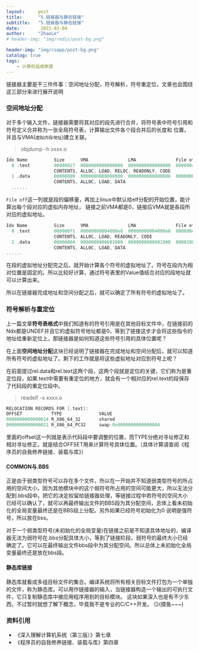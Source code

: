 ```yaml
---
layout:     post
title:      "5.链接器与静态链接"
subtitle:   "5.链接器与静态链接"
date:        2021-03-04
author:     "ZhaoLe"
# header-img: "img/redis/post-bg.png"

header-img: "img/csapp/post-bg.png"
catalog: true
tags:
    - 计算机组成原理
---
```


链接器主要是干三件件事：空间地址分配，符号解析，符号重定位，文章也会围绕这三部分来进行展开说明

### 空间地址分配

对于多个输入文件，链接器需要将其对应的段先进行合并，将符号表中符号引用和符号定义合并称为一张全局符号表，计算输出文件各个段合并后的长度和 位置，并且与VMA(`虚拟内存地址`)建立关联。

> objdump -h xxxx.o   

```c
Idx Name          Size      VMA               LMA               File off  Algn
  0 .text         00000027  0000000000000000  0000000000000000  00000040  2**0
                  CONTENTS, ALLOC, LOAD, RELOC, READONLY, CODE
  1 .data         00000000  0000000000000000  0000000000000000  00000067  2**0
                  CONTENTS, ALLOC, LOAD, DATA
  ......
```

   `File off`这一列就是段的偏移量，再加上linux中默认给elf分配的开始位置，能计算出每个段对应的虚拟内存地址，
 链接之前VMA都是0，链接后VMA就是各段所对应的虚拟地址。

```c
Idx Name          Size      VMA               LMA               File off  Algn
  0 .text         00000071  00000000004000e8  00000000004000e8  000000e8  2**0
                  CONTENTS, ALLOC, LOAD, READONLY, CODE
  2 .data         00000004  0000000000601000  0000000000601000  00001000  2**2
                  CONTENTS, ALLOC, LOAD, DATA
......
```

在段的虚拟地址分配完之后，就开始计算各个符号的虚拟地址了。符号在段内为相对位置是固定的。所以比较好计算，通过符号表里的Value值结合对应的段地址就可以计算出来。

所以在链接器完成地址和空间分配之后，就可以确定了所有符号的虚拟地址了。

### 符号解析与重定位
上一篇文章**符号表格式**中我们知道有的符号引用是在其他目标文件中，在链接前的Ndx都是UNDEF并且它的虚拟符号地址都是0，等到了链接这步才会将这些指令的地址给重新定位上，那链接器是如何知道这些符号引用的具体位置呢？

在上面**空间地址分配**这块已经说明了链接器在完成地址和空间分配后，就可以知道所有符号的虚拟地址了。剩下的工作就是将这些虚拟地址对应到符号上呢？

在前面提过rel.data和rel.text这两个段，这两个段就是定位的关键，它们称为是重定位段，如果.text中需要有重定位的地方，就会有一个相对应的rel.text的段保存了代码段的重定位段中。

> readelf -s xxxx.o  

```c
RELOCATION RECORDS FOR [.text]:
OFFSET           TYPE              VALUE 
0000000000000014 R_X86_64_32       shared
0000000000000021 R_X86_64_PC32     swap-0x0000000000000004
```

里面的offset这一列就是表示代码段中要调整的位置，而TYPE分绝对寻址修正和相对寻址修正，就是结合OFFSET用来计算符号具体位置。（具体计算请查阅《程序员的自我修养链接、装载与库》）

#### COMMON与.BBS
正是由于弱类型符号可以存在多个文件，所以在一开始并不知道弱类型符号的所占用的空间大小，因为其他模块中的这个弱符号所占用的空间可能更大，所以无法分配到.bbs段中。把它的决定权留给链接器处理，等链接过程中若符号的空间大小已经可以确认了，就可以再最终输出文件的BBS段为其分配空间，总体上看未初始化的全局变量最终还是在BBS段上分配。另外如果已经符号初始化为0 说明是强符号，所以放在bss。

对于一个弱类型符号(未初始化的全局变量)在链接之前是不知道具体地址的，编译器无法为弱符号在.bbs分配具体大小，等到了链接阶段，弱符号的最终大小已经确定了。它可以在最终输出文件bbs段中为其分配空间。所以总体上未初始化全局变量最终还是放在bbs段。


#### 静态库链接
静态库就看成多组目标文件的集合。编译系统将所有相关目标文件打包为一个单独的文件，称为静态库。可以用作链接器的输入，当链接器构造一个输出的可执行文件，它只复制静态库中被应用程序用到的目标模块。
这块如果深入也是有不少东西，不过暂时就想了解下概念，毕竟我不是专业的C/C++开发。 😏(摸鱼~~~)

###  资料引用 
* 《深入理解计算机系统（第三版）》第七章
* 《程序员的自我修养链接、装载与库》第四章